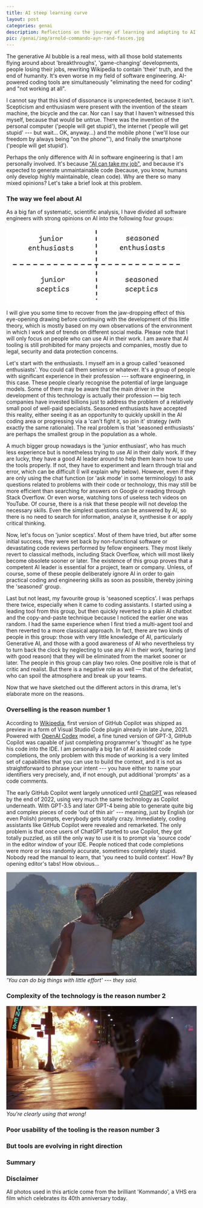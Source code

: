 ```yaml
---
title: AI steep learning curve
layout: post
categories: genai
description: Reflections on the journey of learning and adapting to AI technologies.
pic: /genai/img/arnold-commando-ayn-rand-fasces.jpg
---
```


The generative AI bubble is a real mess, with all those bold statements flying around about 'breakthroughs', 'game-changing' developments, people losing their jobs, rewriting Wikipedia to contain 'their' truth, and the end of humanity. It's even worse in my field of software engineering. AI-powered coding tools are simultaneously "eliminating the need for coding" and "not working at all".

I cannot say that this kind of dissonance is unprecedented, because it isn't. Scepticism and enthusiasm were present with the invention of the steam machine, the bicycle and the car. Nor can I say that I haven't witnessed this myself, because that would be untrue. There was the invention of the personal computer ('people will get stupid'), the internet ('people will get stupid' --- but wait... OK, anyway...) and the mobile phone ('we'll lose our freedom by always being "on the phone"'), and finally the smartphone ('people will get stupid').

Perhaps the only difference with AI in software engineering is that I am personally involved. It's because ["AI can take my job"][when-does-ai], and because it's expected to generate unmaintainable code (because, you know, humans only develop highly maintainable, clean code). Why are there so many mixed opinions? Let's take a brief look at this problem.

### The way we feel about AI

As a big fan of systematic, scientific analysis, I have divided all software engineers with strong opinions on AI into the following four groups:

![Types of AI Users](/genai/img/types-of-ai-users.excalidraw.png)

I will give you some time to recover from the jaw-dropping effect of this eye-opening drawing before continuing with the development of this little theory, which is mostly based on my own observations of the environment in which I work and of trends on different social media. Please note that I will only focus on people who can use AI in their work. I am aware that AI tooling is still prohibited for many projects and companies, mostly due to legal, security and data protection concerns.

Let's start with the enthusiasts. I myself am in a group called 'seasoned enthusiasts'. You could call them seniors or whatever. It's a group of people with significant experience in their profession --- software engineering, in this case. These people clearly recognise the potential of large language models. Some of them may be aware that the main driver in the development of this technology is actually their profession — big tech companies have invested billions just to address the problem of a relatively small pool of well-paid specialists. Seasoned enthusiasts have accepted this reality, either seeing it as an opportunity to quickly upskill in the AI coding area or progressing via a 'can't fight it, so join it' strategy (with exactly the same rationale). The real problem is that 'seasoned enthusiasts' are perhaps the smallest group in the population as a whole.

A much bigger group nowadays is the 'junior enthusiast', who has much less experience but is nonetheless trying to use AI in their daily work. If they are lucky, they have a good AI leader around to help them learn how to use the tools properly. If not, they have to experiment and learn through trial and error, which can be difficult (I will explain why below). However, even if they are only using the chat function (or 'ask mode' in some terminology) to ask questions related to problems with their code or technology, this may still be more efficient than searching for answers on Google or reading through Stack Overflow. Or even worse, watching tons of useless tech videos on YouTube.
Of course, there is a risk that these people will not develop the necessary skills. Even the simplest questions can be answered by AI, so there is no need to search for information, analyse it, synthesise it or apply critical thinking.

Now, let's focus on 'junior sceptics'. Most of them have tried, but after some initial success, they were set back by non-functional software or devastating code reviews performed by fellow engineers. They most likely revert to classical methods, including Stack Overflow, which will most likely become obsolete sooner or later. The existence of this group proves that a competent AI leader is essential for a project, team or company. Unless, of course, some of these people deliberately ignore AI in order to gain practical coding and engineering skills as soon as possible, thereby joining the 'seasoned' group.

Last but not least, my favourite group is 'seasoned sceptics'. I was perhaps there twice, especially when it came to coding assistants. I started using a leading tool from this group, but then quickly reverted to a plain AI chatbot and the copy-and-paste technique because I noticed the earlier one was random. I had the same experience when I first tried a multi-agent tool and then reverted to a more classical approach. In fact, there are two kinds of people in this group: those with very little knowledge of AI, particularly Generative AI, and those with a good awareness of AI who nevertheless try to turn back the clock by neglecting to use any AI in their work, fearing (and with good reason) that they will be eliminated from the market sooner or later. The people in this group can play two roles. One positive role is that of critic and realist. But there is a negative role as well — that of the defeatist, who can spoil the atmosphere and break up your teams.

Now that we have sketched out the different actors in this drama, let's elaborate more on the reasons.

### Overselling is the reason number 1

<!-- AI providers are to be blamed -->

<!-- not corrected -->
According to [Wikipedia][gh-wiki], first version of GitHub Copilot was shipped as preview in a form of Visual Studio Code plugin already in late June, 2021. Powered with [OpenAI Codex][openai-codex] model, a fine tuned version of GPT-3, GitHub Copilot was capable of just completing programmer's 'thought' as he type his code into the IDE. I am personally a big fan of AI assisted code completions, the only problem with this mode of working is a very limited set of capabilities that you can use to build the context, and it is not as straightforward to phrase your intent --- you have either to name your identifiers very precisely, and, if not enough, put additional 'prompts' as a code comments.

The early GitHub Copilot went largely unnoticed until [ChatGPT][chatgpt] was released by the end of 2022, using very much the same technology as Copilot underneath. With GPT-3.5 and later GPT-4 being able to generate quite big and complex pieces of code 'out of thin air' --- meaning, just by English (or even Polish) prompts, everybody gets totally crazy. Immediately, coding assistants like GitHub Copilot were revealed and remarketed. The only problem is that once users of ChatGPT started to use Copilot, they got totally puzzled, as still the only way to use it is to prompt via 'source code' in the editor window of your IDE. People noticed that code completions were more or less randomly accurate, sometimes completely stupid. Nobody read the manual to learn, that 'you need to build context'. How? By opening editor's tabs! How obvious...


![You can do big things with little effort](/genai/img/arnold-commando-ayn-rand-fasces.jpg)
*'You can do big things with little effort' --- they said.*

### Complexity of the technology is the reason number 2

<!-- Context building, prompt engineering -->

![You'are using that wrong](/genai/img/commando-rocket-launcher-instruction-manual.jpg)
*You're clearly using that wrong!*

### Poor usability of the tooling is the reason number 3

<!-- Messing up with tabs, fake, untransparent access to output and recently closed tabs -->

### But tools are evolving in right direction

<!-- Agentic AI -->

### Summary

<!-- Recommendations per group -->

### Disclaimer

All photos used in this article come from the brilliant 'Kommando', a VHS era film which celebrates its 40th anniversary today.

[when-does-ai]: when-does-ai-take-my-job
[ai-is-not-faster]: https://blog.miguelgrinberg.com/post/why-generative-ai-coding-tools-and-agents-do-not-work-for-me
[metr]: https://metr.org/blog/2025-07-10-early-2025-ai-experienced-os-dev-study/
[gh-wiki]: https://en.wikipedia.org/wiki/GitHub_Copilot
[openai-codex]: https://en.wikipedia.org/wiki/OpenAI_Codex
[chatgpt]: https://en.wikipedia.org/wiki/ChatGPT

